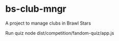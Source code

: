 # bs-club-mngr
A project to manage clubs in Brawl Stars


Run quiz
    node dist/competition/fandom-quiz/app.js